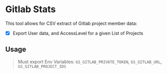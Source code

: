 # Gitlab Stats

This tool allows for CSV extract of Gitlab project member data:

- [x] Export User data, and AccessLevel for a given List of Projects


## Usage

> Must export Env Variables: `GS_GITLAB_PRIVATE_TOKEN`, `GS_GITLAB_URL`, `GS_GITLAB_PROJECT_IDS`
